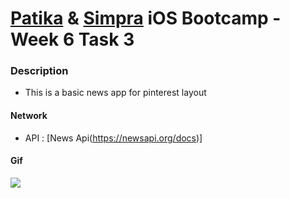 # [Patika](https://www.patika.dev) & [Simpra](https://simprasuite.com.tr) iOS Bootcamp - Week 6 Task 3
 ### Description
- This is a basic news app for pinterest layout

 #### Network
- API : [News Api(https://newsapi.org/docs)]

 #### Gif
 
 ![](https://github.com/Protein-Swift-Bootcamp/week-6-homework-3-myildirim48/blob/main/Pinterest.gif)

